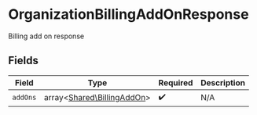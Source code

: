 # OrganizationBillingAddOnResponse

Billing add on response


## Fields

| Field                                                             | Type                                                              | Required                                                          | Description                                                       |
| ----------------------------------------------------------------- | ----------------------------------------------------------------- | ----------------------------------------------------------------- | ----------------------------------------------------------------- |
| `addOns`                                                          | array<[Shared\BillingAddOn](../../Models/Shared/BillingAddOn.md)> | :heavy_check_mark:                                                | N/A                                                               |